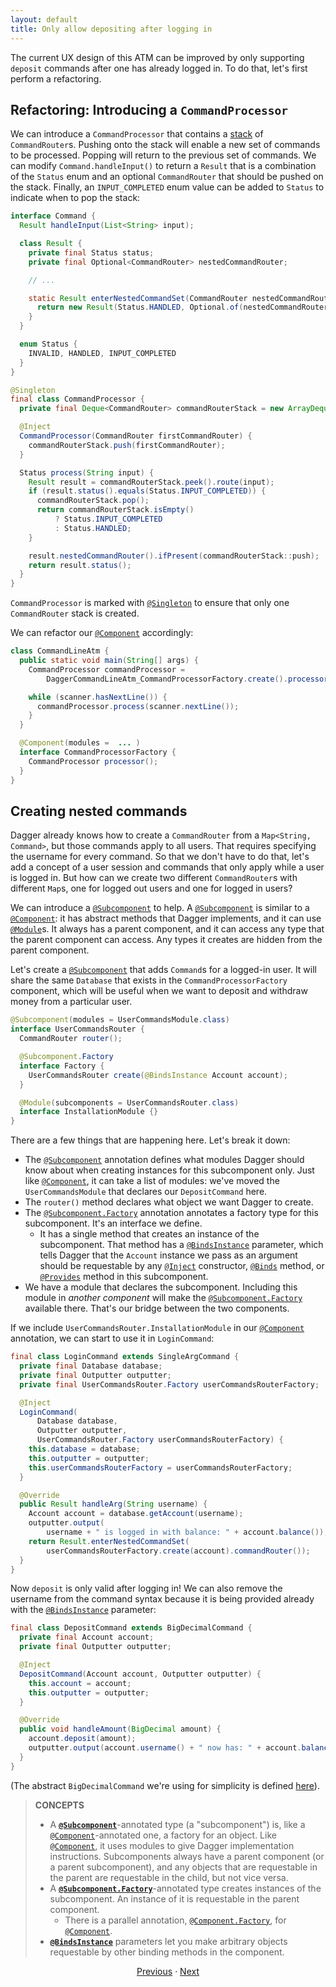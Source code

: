 ```yaml
---
layout: default
title: Only allow depositing after logging in
---
```


The current UX design of this ATM can be improved by only supporting `deposit`
commands after one has already logged in. To do that, let's first perform a
refactoring.

## Refactoring: Introducing a `CommandProcessor`

We can introduce a `CommandProcessor` that contains a [stack] of
`CommandRouter`s. Pushing onto the stack will enable a new set of commands to be
processed. Popping will return to the previous set of commands. We can modify
`Command.handleInput()` to return a `Result` that is a combination of the
`Status` enum and an optional `CommandRouter` that should be pushed on the
stack. Finally, an `INPUT_COMPLETED` enum value can be added to `Status` to
indicate when to pop the stack:

```java
interface Command {
  Result handleInput(List<String> input);

  class Result {
    private final Status status;
    private final Optional<CommandRouter> nestedCommandRouter;

    // ...

    static Result enterNestedCommandSet(CommandRouter nestedCommandRouter) {
      return new Result(Status.HANDLED, Optional.of(nestedCommandRouter));
    }
  }

  enum Status {
    INVALID, HANDLED, INPUT_COMPLETED
  }
}
```

```java
@Singleton
final class CommandProcessor {
  private final Deque<CommandRouter> commandRouterStack = new ArrayDeque<>();

  @Inject
  CommandProcessor(CommandRouter firstCommandRouter) {
    commandRouterStack.push(firstCommandRouter);
  }

  Status process(String input) {
    Result result = commandRouterStack.peek().route(input);
    if (result.status().equals(Status.INPUT_COMPLETED)) {
      commandRouterStack.pop();
      return commandRouterStack.isEmpty()
          ? Status.INPUT_COMPLETED
          : Status.HANDLED;
    }

    result.nestedCommandRouter().ifPresent(commandRouterStack::push);
    return result.status();
  }
}
```

`CommandProcessor` is marked with [`@Singleton`] to ensure that only one
`CommandRouter` stack is created.

We can refactor our [`@Component`] accordingly:

```java
class CommandLineAtm {
  public static void main(String[] args) {
    CommandProcessor commandProcessor =
        DaggerCommandLineAtm_CommandProcessorFactory.create().processor();

    while (scanner.hasNextLine()) {
      commandProcessor.process(scanner.nextLine());
    }
  }

  @Component(modules =  ... )
  interface CommandProcessorFactory {
    CommandProcessor processor();
  }
}
```

## Creating nested commands

Dagger already knows how to create a `CommandRouter` from a `Map<String,
Command>`, but those commands apply to all users. That requires specifying the
username for every command. So that we don't have to do that, let's add a
concept of a user session and commands that only apply while a user is logged
in. But how can we create two different `CommandRouter`s with different `Map`s,
one for logged out users and one for logged in users?

We can introduce a [`@Subcomponent`] to help. A [`@Subcomponent`] is similar to
a [`@Component`]: it has abstract methods that Dagger implements, and it can use
[`@Module`]s. It always has a parent component, and it can access any type that
the parent component can access. Any types it creates are hidden from the parent
component.

Let's create a [`@Subcomponent`] that adds `Command`s for a logged-in user. It
will share the same `Database` that exists in the `CommandProcessorFactory`
component, which will be useful when we want to deposit and withdraw money from
a particular user.

```java
@Subcomponent(modules = UserCommandsModule.class)
interface UserCommandsRouter {
  CommandRouter router();

  @Subcomponent.Factory
  interface Factory {
    UserCommandsRouter create(@BindsInstance Account account);
  }

  @Module(subcomponents = UserCommandsRouter.class)
  interface InstallationModule {}
}
```

There are a few things that are happening here. Let's break it down:

*   The [`@Subcomponent`] annotation defines what modules Dagger should know
    about when creating instances for this subcomponent only. Just like
    [`@Component`], it can take a list of modules: we've moved the
    `UserCommandsModule` that declares our `DepositCommand` here.
*   The `router()` method declares what object we want Dagger to create.
*   The [`@Subcomponent.Factory`] annotation annotates a factory type for this
    subcomponent. It's an interface we define.
    *   It has a single method that creates an instance of the subcomponent.
        That method has a [`@BindsInstance`] parameter, which tells Dagger that
        the `Account` instance we pass as an argument should be requestable by
        any [`@Inject`] constructor, [`@Binds`] method, or [`@Provides`] method
        in this subcomponent.
*   We have a module that declares the subcomponent. Including this module in
    _another component_ will make the [`@Subcomponent.Factory`] available there.
    That's our bridge between the two components.

If we include `UserCommandsRouter.InstallationModule` in our [`@Component`]
annotation, we can start to use it in `LoginCommand`:

```java
final class LoginCommand extends SingleArgCommand {
  private final Database database;
  private final Outputter outputter;
  private final UserCommandsRouter.Factory userCommandsRouterFactory;

  @Inject
  LoginCommand(
      Database database,
      Outputter outputter,
      UserCommandsRouter.Factory userCommandsRouterFactory) {
    this.database = database;
    this.outputter = outputter;
    this.userCommandsRouterFactory = userCommandsRouterFactory;
  }

  @Override
  public Result handleArg(String username) {
    Account account = database.getAccount(username);
    outputter.output(
        username + " is logged in with balance: " + account.balance());
    return Result.enterNestedCommandSet(
        userCommandsRouterFactory.create(account).commandRouter());
  }
}
```

Now `deposit` is only valid after logging in! We can also remove the username
from the command syntax because it is being provided already with the
[`@BindsInstance`] parameter:

```java
final class DepositCommand extends BigDecimalCommand {
  private final Account account;
  private final Outputter outputter;

  @Inject
  DepositCommand(Account account, Outputter outputter) {
    this.account = account;
    this.outputter = outputter;
  }

  @Override
  public void handleAmount(BigDecimal amount) {
    account.deposit(amount);
    outputter.output(account.username() + " now has: " + account.balance());
  }
}
```

(The abstract `BigDecimalCommand` we're using for simplicity is defined
[here][BigDecimalCommand]).

> **CONCEPTS**
>
> *   A **[`@Subcomponent`]**-annotated type (a "subcomponent") is, like a
>     [`@Component`]-annotated one, a factory for an object. Like
>     [`@Component`], it uses modules to give Dagger implementation
>     instructions. Subcomponents always have a parent component (or a parent
>     subcomponent), and any objects that are requestable in the parent are
>     requestable in the child, but not vice versa.
> *   A **[`@Subcomponent.Factory`]**-annotated type creates instances of the
>     subcomponent. An instance of it is requestable in the parent component.
>     *   There is a parallel annotation, [`@Component.Factory`], for
>         [`@Component`].
> *   **[`@BindsInstance`]** parameters let you make arbitrary objects
>     requestable by other binding methods in the component.

<section style="text-align: center">

[Previous](09-maintaining-state) · [Next](11-withdraw-command)

</section>

[BigDecimalCommand]: https://github.com/google/dagger/tree/master/java/dagger/example/atm/BigDecimalCommand.java

[`@BindsInstance`]: https://dagger.dev/api/latest/dagger/BindsInstance.html
[`@Binds`]: https://dagger.dev/api/latest/dagger/Binds.html
[`@Component`]: https://dagger.dev/api/latest/dagger/Component.html
[`@Component.Factory`]: https://dagger.dev/api/latest/dagger/Component.Factory.html
[`@Inject`]: http://docs.oracle.com/javaee/7/api/javax/inject/Inject.html
[`@Module`]: https://dagger.dev/api/latest/dagger/Module.html
[`@Provides`]: https://dagger.dev/api/latest/dagger/Provides.html
[`@Singleton`]: http://docs.oracle.com/javaee/7/api/javax/inject/Inject.html
[stack]: https://en.wikipedia.org/wiki/Stack_\(abstract_data_type\)
[`@Subcomponent`]: https://dagger.dev/api/latest/dagger/Subcomponent.html
[`@Subcomponent.Factory`]: https://dagger.dev/api/latest/dagger/Subcomponent.Factory.html
